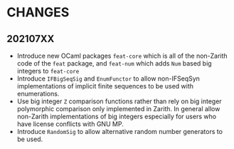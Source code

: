 # CHANGES

## 202107XX

- Introduce new OCaml packages `feat-core` which is all of the non-Zarith
  code of the `feat` package, and `feat-num` which adds `Num` based big
  integers to `feat-core`
- Introduce `IFBigSeqSig` and `EnumFunctor` to allow non-IFSeqSyn
  implementations of implicit finite sequences to be used
  with enumerations.
- Use big integer `Z` comparison functions rather than rely on
  big integer polymorphic comparison only implemented in
  Zarith. In general allow non-Zarith implementations of big integers
  especially for users who have license conflicts with GNU MP.
- Introduce `RandomSig` to allow alternative random number
  generators to be used.
